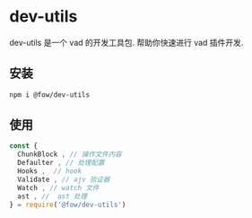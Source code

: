 # dev-utils 

dev-utils 是一个 vad 的开发工具包. 帮助你快速进行 vad 插件开发.

## 安装

```bash
npm i @fow/dev-utils
```

## 使用

```js
const {
  ChunkBlock , // 操作文件内容
  Defaulter , // 处理配置
  Hooks ,  // hook
  Validate , // ajv 验证器
  Watch , // watch 文件
  ast , //  ast 处理
} = require('@fow/dev-utils')
```